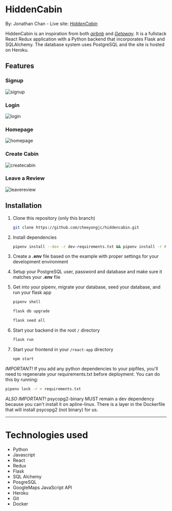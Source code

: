 # HiddenCabin

By: Jonathan Chan - Live site: *[HiddenCabin](https://hiddencabin.herokuapp.com/)*

HiddenCabin is an inspiration from both *[airbnb](https://www.airbnb.com/)* and *[Getaway](https://getaway.house/)*. It is a fullstack React Redux application with a Python backend that incorporates Flask and SQLAlchemy. The database system uses PostgreSQL and the site is hosted on Heroku. 

## Features

### Signup
![signup](https://capstonephotodump.s3.us-east-2.amazonaws.com/capstone/signup.png)

### Login
![login](https://capstonephotodump.s3.us-east-2.amazonaws.com/capstone/login.png)

### Homepage
![homepage](https://capstonephotodump.s3.us-east-2.amazonaws.com/capstone/homepage.png)

### Create Cabin
![createcabin](https://capstonephotodump.s3.us-east-2.amazonaws.com/capstone/create.png)

### Leave a Review
![leavereview](https://capstonephotodump.s3.us-east-2.amazonaws.com/capstone/reviews.png)

## Installation

1. Clone this repository (only this branch)

   ```bash
   git clone https://github.com/cheeyongjc/hiddencabin.git
   ```

2. Install dependencies

      ```bash
      pipenv install --dev -r dev-requirements.txt && pipenv install -r requirements.txt
      ```

3. Create a **.env** file based on the example with proper settings for your
   development environment
4. Setup your PostgreSQL user, password and database and make sure it matches your **.env** file

5. Get into your pipenv, migrate your database, seed your database, and run your flask app

   ```bash
   pipenv shell
   ```

   ```bash
   flask db upgrade
   ```

   ```bash
   flask seed all
   ```

6. Start your backend in the root ```/``` directory
   ```bash
   flask run
   ```
7. Start your frontend in your ```/react-app``` directory
   ```bash
   npm start
   ```

*IMPORTANT!*
   If you add any python dependencies to your pipfiles, you'll need to regenerate your requirements.txt before deployment.
   You can do this by running:

   ```bash
   pipenv lock -r > requirements.txt
   ```

*ALSO IMPORTANT!*
   psycopg2-binary MUST remain a dev dependency because you can't install it on apline-linux.
   There is a layer in the Dockerfile that will install psycopg2 (not binary) for us.
***
# Technologies used
- Python
- Javascript
- React
- Redux
- Flask
- SQL Alchemy
- PosgreSQL
- GoogleMaps JavaScript API
- Heroku
- Git
- Docker
